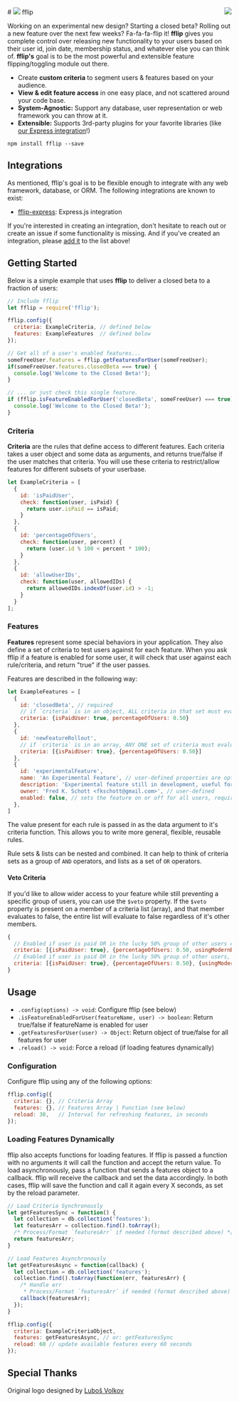 <a href="https://www.npmjs.com/package/fflip">
  <img align="right" src="https://nodei.co/npm/fflip.png?compact=true" />
</a>
# <img src="http://fredkschott.com/img/fflipIcon2.png" /> fflip

Working on an experimental new design? Starting a closed beta? Rolling out a new feature over the next few weeks? Fa-fa-fa-flip it! __fflip__ gives you complete control over releasing new functionality to your users based on their user id, join date, membership status, and whatever else you can think of. __fflip's__ goal is to be the most powerful and extensible feature flipping/toggling module out there.

- Create __custom criteria__ to segment users & features based on your audience.
- __View & edit feature access__ in one easy place, and not scattered around your code base.
- __System-Agnostic:__ Support any database, user representation or web framework you can throw at it.
- __Extensible:__ Supports 3rd-party plugins for your favorite libraries (like [our Express integration](https://github.com/FredKSchott/fflip-express)!)

```
npm install fflip --save
```


## Integrations

As mentioned, fflip's goal is to be flexible enough to integrate with any web framework, database, or ORM. The following integrations are known to exist:

- [fflip-express](https://github.com/FredKSchott/fflip-express): Express.js integration

If you're interested in creating an integration, don't hesitate to reach out or create an issue if some functionality is missing. And if you've created an integration, please [add it](https://github.com/FredKSchott/fflip/edit/master/README.md) to the list above!


## Getting Started

Below is a simple example that uses __fflip__ to deliver a closed beta to a fraction of users:

```javascript
// Include fflip
let fflip = require('fflip');

fflip.config({
  criteria: ExampleCriteria, // defined below
  features: ExampleFeatures  // defined below
});

// Get all of a user's enabled features...
someFreeUser.features = fflip.getFeaturesForUser(someFreeUser);
if(someFreeUser.features.closedBeta === true) {
  console.log('Welcome to the Closed Beta!');
}

// ... or just check this single feature.
if (fflip.isFeatureEnabledForUser('closedBeta', someFreeUser) === true) {
  console.log('Welcome to the Closed Beta!');
}
```


### Criteria

**Criteria** are the rules that define access to different features. Each criteria takes a user object and some data as arguments, and returns true/false if the user matches that criteria. You will use these criteria to restrict/allow features for different subsets of your userbase.

```javascript
let ExampleCriteria = [
  {
    id: 'isPaidUser',
    check: function(user, isPaid) {
      return user.isPaid == isPaid;
    }
  },
  {
    id: 'percentageOfUsers',
    check: function(user, percent) {
      return (user.id % 100 < percent * 100);
    }
  },
  {
    id: 'allowUserIDs',
    check: function(user, allowedIDs) {
      return allowedIDs.indexOf(user.id) > -1;
    }
  }
];
```


### Features

**Features** represent some special behaviors in your application. They also define a set of criteria to test users against for each feature. When you ask fflip if a feature is enabled for some user, it will check that user against each rule/criteria, and return "true" if the user passes.

Features are described in the following way:

```javascript
let ExampleFeatures = [
  {
    id: 'closedBeta', // required
    // if `criteria` is in an object, ALL criteria in that set must evaluate to true to enable for user
    criteria: {isPaidUser: true, percentageOfUsers: 0.50}
  },
  {
    id: 'newFeatureRollout',
    // if `criteria` is in an array, ANY ONE set of criteria must evaluate to true to enable for user
    criteria: [{isPaidUser: true}, {percentageOfUsers: 0.50}]
  },
  {
    id: 'experimentalFeature',
    name: 'An Experimental Feature', // user-defined properties are optional but can be used to add important metadata on both criteria & features
    description: 'Experimental feature still in development, useful for internal development', // user-defined
    owner: 'Fred K. Schott <fkschott@gmail.com>', // user-defined
    enabled: false, // sets the feature on or off for all users, required if `criteria` is not present
  },
]
```

The value present for each rule is passed in as the data argument to it's criteria function. This allows you to write more general, flexible, reusable rules.

Rule sets & lists can be nested and combined. It can help to think of criteria sets as a group of `AND` operators, and lists as a set of `OR` operators.


#### Veto Criteria

If you'd like to allow wider access to your feature while still preventing a specific group of users, you can use the `$veto` property. If the `$veto` property is present on a member of a criteria list (array), and that member evaluates to false, the entire list will evaluate to false regardless of it's other members.

```javascript
{
  // Enabled if user is paid OR in the lucky 50% group of other users currently using a modern browser
  criteria: [{isPaidUser: true}, {percentageOfUsers: 0.50, usingModernBrowser: true}]
  // Enabled if user is paid OR in the lucky 50% group of other users, BUT ONLY if using a modern browser
  criteria: [{isPaidUser: true}, {percentageOfUsers: 0.50}, {usingModernBrowser: true, $veto: true}]
}
```


## Usage

- `.config(options) -> void`: Configure fflip (see below)
- `.isFeatureEnabledForUser(featureName, user) -> boolean`: Return true/false if featureName is enabled for user
- `.getFeaturesForUser(user) -> Object`: Return object of true/false for all features for user
- `.reload() -> void`: Force a reload (if loading features dynamically)


### Configuration

Configure fflip using any of the following options:

```javascript
fflip.config({
  criteria: {}, // Criteria Array
  features: {}, // Features Array | Function (see below)
  reload: 30,   // Interval for refreshing features, in seconds
});
```


### Loading Features Dynamically

fflip also accepts functions for loading features. If fflip is passed a function with no arguments it will call the function and accept the return value. To load asynchronously, pass a function that sends a features object to a callback. fflip will receive the callback and set the data accordingly. In both cases, fflip will save the function and call it again every X seconds, as set by the reload parameter.

```javascript
// Load Criteria Synchronously
let getFeaturesSync = function() {
  let collection = db.collection('features');
  let featuresArr = collection.find().toArray();
  /* Process/Format `featuresArr` if needed (format described above) */
  return featuresArr;
}

// Load Features Asynchronously
let getFeaturesAsync = function(callback) {
  let collection = db.collection('features');
  collection.find().toArray(function(err, featuresArr) {
    /* Handle err
     * Process/Format `featuresArr` if needed (format described above) */
    callback(featuresArr);
  });
}

fflip.config({
  criteria: ExampleCriteriaObject,
  features: getFeaturesAsync, // or: getFeaturesSync
  reload: 60 // update available features every 60 seconds
});
```

## Special Thanks

Original logo designed by <a href="http://thenounproject.com/Luboš Volkov" target="_blank">Luboš Volkov</a>
